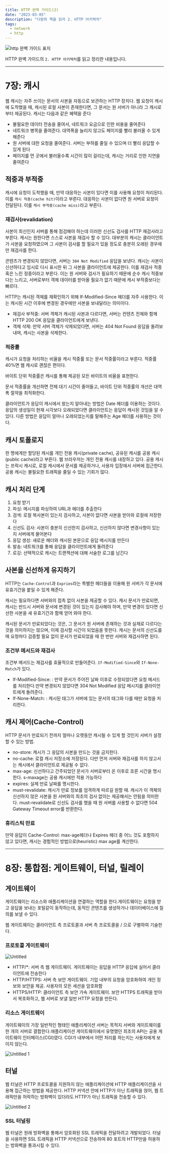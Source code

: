 ```yaml
---
title: HTTP 완벽 가이드(2)
date: "2023-03-05"
description: "다람쥐 책을 읽자 2. HTTP 아키텍처"
tags:
  - network
  - http
---
```


![http 완벽 가이드 표지](https://user-images.githubusercontent.com/67692759/211473613-0531c7c1-578d-4c68-993a-138e17e7ce3e.png)

HTTP 완벽 가이드의 `2. HTTP 아키텍처`를 읽고 정리한 내용입니다.

---

# 7장: 캐시

웹 캐시는 자주 쓰이는 문서의 사본을 자동으로 보관하는 HTTP 장치다. 웹 요청이 캐시에 도착했을 때, 캐시된 로컬 사본이 존재한다면, 그 문서는 원 서버가 아니라 그 캐시로부터 제공된다. 캐시는 다음과 같은 혜택을 준다

- 불필요한 데이터 전송을 줄여서, 네트워크 요금으로 인한 비용을 줄여준다
- 네트워크 병목을 줄여준다. 대역폭을 늘리지 않고도 페이지를 빨리 불러올 수 있게 해준다
- 원 서버에 대한 요청을 줄여준다. 서버는 부하를 줄일 수 있으며 더 빨리 응답할 수 있게 된다
- 페이지를 먼 곳에서 불러올수록 시간이 많이 걸리는데, 캐시는 거리로 인한 지연을 줄여준다

## 적중과 부적중

캐시에 요청이 도착했을 때, 만약 대응하는 사본이 있다면 이를 사용해 요청이 처리된다. 이를 `캐시 적중(cache hit)`이라고 부른다. 대응하는 사본이 없다면 원 서버로 요청이 전달된다. 이를 `캐시 부적중(cache miss)`라고 부른다.

### 재검사(revalidation)

사본이 최신인지 서버를 통해 점검해야 하는데 이러한 신선도 검사를 HTTP 재검사라고 부른다. 캐시는 원한다면 스스로 사본을 재검사 할 수 있다. 대부분의 캐시는 클라이언트가 사본을 요청하였으며 그 사본이 검사를 할 필요가 있을 정도로 충분히 오래된 경우에만 재검사를 한다.

콘텐츠가 변경되지 않았다면, 서버는 `304 Not Modified` 응답을 보낸다. 캐시는 사본이 신선하다고 임시로 다시 표시한 뒤 그 사본을 클라이언트에 제공한다. 이를 재검사 적중 혹은 느린 정중이라고 부른다. 이는 원 서버와 검사가 필요하기 때문에 순수 캐시 적중보다는 느리고, 서버로부터 객체 데이터를 받아올 필요가 없기 때문에 캐시 부적중보다는 빠르다.

HTTP는 캐시된 객체를 재확인하기 위해 If-Modified-Since 헤더를 자주 사용한다. 이는 캐시된 시간 이후에 변경된 경우에만 사본을 보내달라는 의미이다.

- 재검사 부적중: 서버 객체가 캐시된 사본과 다르다면, 서버는 컨텐츠 전체와 함께 HTTP 200 OK 응답을 클라이언트에게 보낸다.
- 객체 삭제: 만약 서버 객체가 삭제되었다면, 서버는 404 Not Found 응답을 돌려보내며, 캐시는 사본을 삭제한다.

### 적중률

캐시가 요청을 처리하는 비율을 캐시 적중률 또는 문서 적중률이라고 부른다. 적중률 40%면 웹 캐시로 괜찮은 편이다.

바이트 단위 적중률은 캐시를 통해 제공된 모든 바이트의 비율을 표현한다.

문서 적중률을 개선하면 전체 대기 시간이 줄어들고, 바이트 단위 적중률의 개선은 대역폭 절약을 최적화한다.

클라이언트가 응답이 캐시에서 왔는지 알아내는 방법은 Date 헤더를 이용하는 것이다. 응답의 생성일이 현재 시각보다 오래되었다면 클라이언트는 응답이 캐시된 것임을 알 수 있다. 다른 방법은 응답이 얼마나 오래되었는지를 말해주는 Age 헤더를 사용하는 것이다.

## 캐시 토폴로지

한 명에게만 할당된 캐시를 개인 전용 캐시(private cache), 공유된 캐시를 공용 캐시(public cache)라고 부른다. 웹 브라우저는 개인 전용 캐시를 내장하고 있다. 공용 캐시는 프락시 캐시로, 로컬 캐시에서 문서를 제공하거나, 사용자 입장에서 서버에 접근한다. 공용 캐시는 불필요한 트래픽을 줄일 수 있는 기회가 많다.

## 캐시 처리 단계

1. 요청 받기
2. 파싱: 메시지를 파싱하여 URL과 헤더를 추출한다
3. 검색: 로컬 복사본이 있는지 검사하고, 사본이 없다면 사본을 받아와 로컬에 저장한다
4. 신선도 검사: 사본이 충분히 신선한지 검사하고, 신선하지 않다면 변경사항이 있는지 서버에게 물어본다
5. 응답 생성: 새로운 헤더와 캐시된 본문으로 응답 메시지를 만든다
6. 발송: 네트워크를 통해 응답을 클라이언트에게 돌려준다
7. 로깅: 선택적으로 캐시는 트랜잭션에 대해 서술한 로그를 남긴다

## 사본을 신선하게 유지하기

HTTP는 `Cache-Control`과 `Expries`라는 특별한 헤더들을 이용해 원 서버가 각 문서에 유효기간을 붙일 수 있게 해준다.

캐시는 필요하다면 서버와의 접촉 없이 사본을 제공할 수 있다. 캐시 문서가 만료되면, 캐시는 반드시 서버와 문서에 변경된 것이 있는지 검사해야 하며, 만약 변경이 있다면 신선한 사본을 새 유효기간과 함께 얻어 와야 한다.

캐시된 문서가 만료되었다는 것은, 그 문서가 원 서버에 존재하는 것과 실제로 다르다는 것을 의미하지는 않으며, 이제 검사할 시간이 되었음을 뜻한다. 캐시는 문서의 신선도를 매 요청마다 검증할 필요 없이 문서가 만료되었을 때 한 번만 서버와 재검사하면 된다.

### 조건부 메서드와 재검사

조건부 메서드는 재검사를 효율적으로 만들어준다. `If-Modified-Since`와 `If-None-Match`가 있다.

- If-Modified-Since: <date> : 만약 문서가 주어진 날짜 이후로 수정되었다면 요청 메서드를 처리한다.만약 변경되지 않았다면 304 Not Modified 응답 메시지를 클라이언트에게 돌려준다.
- If-None-Match: <tags> : 캐시된 태그가 서버에 있는 문서의 태그와 다를 때만 요청을 처리한다.

## 캐시 제어(Cache-Control)

HTTP 문서가 만료되기 전까지 얼마나 오랫동안 캐시될 수 있게 할 것인지 서버가 설정할 수 있는 방법.

- no-store: 캐시가 그 응답의 사본을 만드는 것을 금지한다.
- no-cache: 로컬 캐시 저장소에 저장된다. 다만 먼저 서버와 재검사를 하지 않고서는 캐시에서 클라이언트로 제공될 수 없다.
- max-age: 신선하다고 간주되었던 문서가 서버로부터 온 이후로 흐른 시간을 명시한다. s-maxage는 공용 캐시에만 적용 가능하다
- expires: 실제 만료 날짜를 명시한다.
- must-revalidate: 캐시가 만료 정보를 엄격하게 따르길 원할 때. 캐시가 이 객체의 신선하지 않은 사본을 원 서버와의 최초의 검사 없이는 제공해서는 안됨을 의미한다. must-revalidate로 신선도 검사를 했을 때 원 서버를 사용할 수 없다면 504 Gateway Timeout error를 반환한다.

### 휴리스틱 만료

만약 응답이 Cache-Control: max-age헤더나 Expires 헤더 중 어느 것도 포함하지 않고 있다면, 캐시는 경험적인 방법으로(heuristic) max age를 계산한다.

---

# 8장: 통합점: 게이트웨이, 터널, 릴레이

## 게이트웨이

게이트웨이는 리소스와 애플리케이션을 연결하는 역할을 한다.게이트웨이는 요청을 받고 응답을 보내는 포털같이 동작하는데, 동적인 콘텐츠를 생성하거나 데이터베이스에 질의를 보낼 수 있다.

웹 게이트웨이는 클라이언트 측 프로토콜과 서버 측 프로토콜을 / 으로 구별하여 기술한다.

### 프로토콜 게이트웨이

![Untitled](https://github.com/prefer2/algorithm/assets/67692759/95db67cd-c2e5-4423-aa28-bd057b6db3b1)

- HTTP/\*: 서버 측 웹 게이트웨이. 게이트웨이는 응답을 HTTP 응답에 실어서 클라이언트에 전송한다
- HTTP/HTTPS: 서버 측 보안 게이트웨이. 기업 내부의 요청을 암호화하여 개인 정보와 보안을 제공. 사용자의 모든 세션을 암호화함
- HTTPS/HTTP: 클라이언트 측 보안 가속 게이트웨이. 보안 HTTPS 트래픽을 받아서 복호화하고, 웹 서버로 보낼 일반 HTTP 요청을 만든다.

### 리소스 게이트웨이

게이트웨이의 가장 일반적인 형태인 애플리케이션 서버는 목적지 서버와 게이트웨이를 한 개의 서버로 결합한다.애플리케이션 게이트웨이에서 유명했던 최초의 API는 공용 게이트웨이 인터페이스(CGI)였다. CGI가 내부에서 어떤 처리를 하는지는 사용자에게 보이지 않는다.

![Untitled 1](https://github.com/prefer2/algorithm/assets/67692759/ba3dc177-c49e-4153-8db1-28b4c31a4ed6)

## 터널

웹 터널은 HTTP 프로토콜을 지원하지 않는 애플리케이션에 HTTP 애플리케이션을 사용해 접근하는 방법을 제공한다. HTTP 커넥션 안에 HTTP가 아닌 트래픽을 얹어, 웹 트래픽만을 허락하는 방화벽이 있더라도 HTTP가 아닌 트래픽을 전송할 수 있다.

![Untitled 2](https://github.com/prefer2/algorithm/assets/67692759/2f9ca6e3-6020-4622-a282-cce9cafff3cd)

### SSL 터널링

웹 터널은 원래 방화벽을 통해서 암호화된 SSL 트래픽을 전달하려고 개발되었다. 터널을 사용하면 SSL 트래픽을 HTTP 커넥션으로 전송하여 80 포트의 HTTP만을 허용하는 방화벽을 통과시킬 수 있다.

